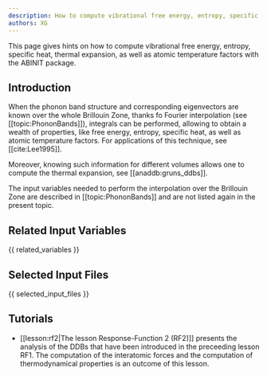 ```yaml
---
description: How to compute vibrational free energy, entropy, specific heat, thermal expansion, as well as atomic temperature factors
authors: XG
---
```

<!--- This is the source file for this topics. Can be edited. -->

This page gives hints on how to compute vibrational free energy, entropy, specific heat, thermal expansion, as
well as atomic temperature factors with the ABINIT package.

## Introduction

When the phonon band structure and corresponding eigenvectors are known over
the whole Brillouin Zone, thanks fo Fourier interpolation (see
[[topic:PhononBands]]), integrals can be performed, allowing to obtain a
wealth of properties, like free energy, entropy, specific heat, as well as
atomic temperature factors. For applications of this technique, see
[[cite:Lee1995]].

Moreover, knowing such information for different volumes allows one to compute
the thermal expansion, see [[anaddb:gruns_ddbs]].

The input variables needed to perform the interpolation over the Brillouin
Zone are described in [[topic:PhononBands]] and are not listed again in the
present topic.


## Related Input Variables

{{ related_variables }}

## Selected Input Files

{{ selected_input_files }}

## Tutorials

* [[lesson:rf2|The lesson Response-Function 2 (RF2)]] presents the analysis of the DDBs that have been introduced in the preceeding lesson RF1. The computation of the interatomic forces and the computation of thermodynamical properties is an outcome of this lesson.

